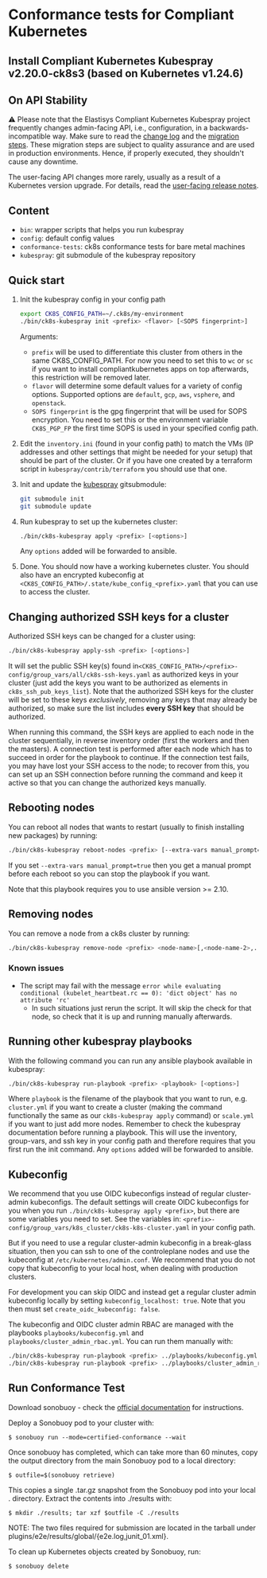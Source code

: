 # Conformance tests for Compliant Kubernetes

## Install Compliant Kubernetes Kubespray v2.20.0-ck8s3 (based on Kubernetes v1.24.6)

## On API Stability

⚠️  Please note that the Elastisys Compliant Kubernetes Kubespray project frequently changes admin-facing API, i.e., configuration, in a backwards-incompatible way. Make sure to read the [change log](CHANGELOG.md) and the [migration steps](/migration). These migration steps are subject to quality assurance and are used in production environments. Hence, if properly executed, they shouldn't cause any downtime.

The user-facing API changes more rarely, usually as a result of a Kubernetes version upgrade. For details, read the [user-facing release notes](https://elastisys.io/compliantkubernetes/release-notes/#compliant-kubernetes-kubespray).

## Content

- `bin`: wrapper scripts that helps you run kubespray
- `config`: default config values
- `conformance-tests`: ck8s conformance tests for bare metal machines
- `kubespray`: git submodule of the kubespray repository

## Quick start

1. Init the kubespray config in your config path

    ```bash
    export CK8S_CONFIG_PATH=~/.ck8s/my-environment
    ./bin/ck8s-kubespray init <prefix> <flavor> [<SOPS fingerprint>]
    ```

    Arguments:
    * `prefix` will be used to differentiate this cluster from others in the same CK8S_CONFIG_PATH.
      For now you need to set this to `wc` or `sc` if you want to install compliantkubernetes apps on top afterwards, this restriction will be removed later.
    * `flavor` will determine some default values for a variety of config options.
      Supported options are `default`, `gcp`, `aws`, `vsphere`, and `openstack`.
    * `SOPS fingerprint` is the gpg fingerprint that will be used for SOPS encryption.
      You need to set this or the environment variable `CK8S_PGP_FP` the first time SOPS is used in your specified config path.

1. Edit the `inventory.ini` (found in your config path) to match the VMs (IP addresses and other settings that might be needed for your setup) that should be part of the cluster.
   Or if you have one created by a terraform script in `kubespray/contrib/terraform` you should use that one.

1. Init and update the [kubespray](https://github.com/kubernetes-sigs/kubespray) gitsubmodule:

    ```bash
    git submodule init
    git submodule update
    ```

1. Run kubespray to set up the kubernetes cluster:

   ```bash
   ./bin/ck8s-kubespray apply <prefix> [<options>]
   ```

   Any `options` added will be forwarded to ansible.

1. Done.
   You should now have a working kubernetes cluster.
   You should also have an encrypted kubeconfig at `<CK8S_CONFIG_PATH>/.state/kube_config_<prefix>.yaml` that you can use to access the cluster.

## Changing authorized SSH keys for a cluster

Authorized SSH keys can be changed for a cluster using:

```bash
./bin/ck8s-kubespray apply-ssh <prefix> [<options>]
```

It will set the public SSH key(s) found in`<CK8S_CONFIG_PATH>/<prefix>-config/group_vars/all/ck8s-ssh-keys.yaml` as authorized keys in your cluster (just add the keys you want to be authorized as elements in `ck8s_ssh_pub_keys_list`).
Note that the authorized SSH keys for the cluster will be set to these keys _exclusively_, removing any keys that may already be authorized, so make sure the list includes **every SSH key** that should be authorized.

When running this command, the SSH keys are applied to each node in the cluster sequentially, in reverse inventory order (first the workers and then the masters).
A connection test is performed after each node which has to succeed in order for the playbook to continue.
If the connection test fails, you may have lost your SSH access to the node; to recover from this, you can set up an SSH connection before running the command and keep it active so that you can change the authorized keys manually.

## Rebooting nodes

You can reboot all nodes that wants to restart (usually to finish installing new packages) by running:

```bash
./bin/ck8s-kubespray reboot-nodes <prefix> [--extra-vars manual_prompt=true] [<options>]
```

If you set `--extra-vars manual_prompt=true` then you get a manual prompt before each reboot so you can stop the playbook if you want.

Note that this playbook requires you to use ansible version >= 2.10.

## Removing nodes

You can remove a node from a ck8s cluster by running:

```bash
./bin/ck8s-kubespray remove-node <prefix> <node-name>[,<node-name-2>,...] [<options>]
```

### Known issues

- The script may fail with the message `error while evaluating conditional (kubelet_heartbeat.rc == 0): 'dict object' has no attribute 'rc'`
  - In such situations just rerun the script. It will skip the check for that node, so check that it is up and running manually afterwards.

## Running other kubespray playbooks

With the following command you can run any ansible playbook available in kubespray:

```bash
./bin/ck8s-kubespray run-playbook <prefix> <playbook> [<options>]
```

Where `playbook` is the filename of the playbook that you want to run, e.g. `cluster.yml` if you want to create a cluster (making the command functionally the same as our `ck8s-kubespray apply` command) or `scale.yml` if you want to just add more nodes. Remember to check the kubespray documentation before running a playbook.
This will use the inventory, group-vars, and ssh key in your config path and therefore requires that you first run the init command. Any `options` added will be forwarded to ansible.

## Kubeconfig

We recommend that you use OIDC kubeconfigs instead of regular cluster-admin kubeconfigs. The default settings will create OIDC kubeconfigs for you when you run `./bin/ck8s-kubespray apply <prefix>`, but there are some variables you need to set. See the variables in: `<prefix>-config/group_vars/k8s_cluster/ck8s-k8s-cluster.yaml` in your config path.

But if you need to use a regular cluster-admin kubeconfig in a break-glass situation, then you can ssh to one of the controleplane nodes and use the kubeconfig at `/etc/kubernetes/admin.conf`. We recommend that you do not copy that kubeconfig to your local host, when dealing with production clusters.

For development you can skip OIDC and instead get a regular cluster admin kubeconfig locally by setting `kubeconfig_localhost: true`. Note that you then must set `create_oidc_kubeconfig: false`.

The kubeconfig and OIDC cluster admin RBAC are managed with the playbooks `playbooks/kubeconfig.yml` and `playbooks/cluster_admin_rbac.yml`. You can run them manually with:

```bash
./bin/ck8s-kubespray run-playbook <prefix> ../playbooks/kubeconfig.yml -b
./bin/ck8s-kubespray run-playbook <prefix> ../playbooks/cluster_admin_rbac.yml -b
```

## Run Conformance Test

Download sonobuoy - check the [official documentation](https://sonobuoy.io/docs/master/) for instructions.

Deploy a Sonobuoy pod to your cluster with:

    $ sonobuoy run --mode=certified-conformance --wait

Once sonobuoy has completed, which can take more than 60 minutes, copy the output directory from the main Sonobuoy pod to a local directory:

    $ outfile=$(sonobuoy retrieve)

This copies a single .tar.gz snapshot from the Sonobuoy pod into your local . directory. Extract the contents into ./results with:

    $ mkdir ./results; tar xzf $outfile -C ./results

NOTE: The two files required for submission are located in the tarball under plugins/e2e/results/global/{e2e.log,junit_01.xml}.

To clean up Kubernetes objects created by Sonobuoy, run:

    $ sonobuoy delete

